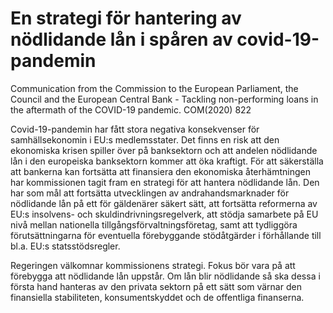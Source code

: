 # En strategi för hantering av nödlidande lån i spåren av covid-19-pandemin

Communication from the Commission to the European Parliament, the Council
and the European Central Bank - Tackling non-performing loans in the
aftermath of the COVID-19 pandemic. COM(2020) 822

Covid-19-pandemin har fått stora negativa konsekvenser för samhällsekonomin i EU:s medlemsstater. Det finns en risk att den ekonomiska krisen spiller över på banksektorn och att andelen nödlidande lån i den europeiska banksektorn kommer att öka kraftigt. För att säkerställa att bankerna kan fortsätta att finansiera den ekonomiska återhämtningen har kommissionen tagit fram en strategi för att hantera nödlidande lån. Den har som mål att fortsätta utvecklingen av andrahandsmarknader för nödlidande lån på ett för gäldenärer säkert sätt, att fortsätta reformerna av EU:s insolvens- och skuldindrivningsregelverk, att stödja samarbete på EU nivå mellan nationella tillgångsförvaltningsföretag, samt att tydliggöra förutsättningarna för eventuella förebyggande stödåtgärder i förhållande till bl.a. EU:s statsstödsregler.

Regeringen välkomnar kommissionens strategi. Fokus bör vara på att förebygga att nödlidande lån uppstår. Om lån blir nödlidande så ska dessa i första hand hanteras av den privata sektorn på ett sätt som värnar den finansiella stabiliteten, konsumentskyddet och de offentliga finanserna.
